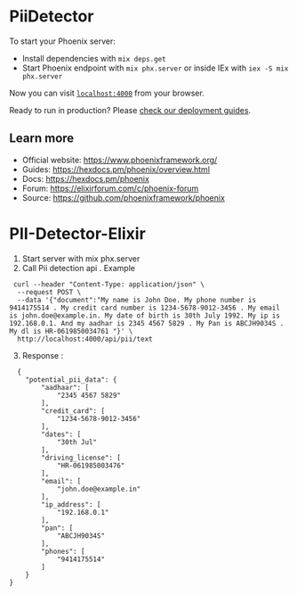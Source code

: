 # PiiDetector

To start your Phoenix server:

  * Install dependencies with `mix deps.get`
  * Start Phoenix endpoint with `mix phx.server` or inside IEx with `iex -S mix phx.server`

Now you can visit [`localhost:4000`](http://localhost:4000) from your browser.

Ready to run in production? Please [check our deployment guides](https://hexdocs.pm/phoenix/deployment.html).

## Learn more

  * Official website: https://www.phoenixframework.org/
  * Guides: https://hexdocs.pm/phoenix/overview.html
  * Docs: https://hexdocs.pm/phoenix
  * Forum: https://elixirforum.com/c/phoenix-forum
  * Source: https://github.com/phoenixframework/phoenix
# PII-Detector-Elixir

1. Start server with mix phx.server
2. Call Pii detection api . Example 
```
 curl --header "Content-Type: application/json" \
  --request POST \
  --data '{"document":"My name is John Doe. My phone number is 9414175514 . My credit card number is 1234-5678-9012-3456 . My email is john.doe@example.in. My date of birth is 30th July 1992. My ip is 192.168.0.1. And my aadhar is 2345 4567 5829 . My Pan is ABCJH9034S . My dl is HR-0619850034761 "}' \
  http://localhost:4000/api/pii/text
```
3. Response : 
```
  {
    "potential_pii_data": {
        "aadhaar": [
            "2345 4567 5829"
        ],
        "credit_card": [
            "1234-5678-9012-3456"
        ],
        "dates": [
            "30th Jul"
        ],
        "driving_license": [
            "HR-061985003476"
        ],
        "email": [
            "john.doe@example.in"
        ],
        "ip_address": [
            "192.168.0.1"
        ],
        "pan": [
            "ABCJH9034S"
        ],
        "phones": [
            "9414175514"
        ]
    }
}
```


